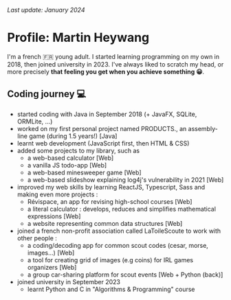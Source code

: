 *Last update: January 2024* 

# Profile: Martin Heywang

I'm a french 🇫🇷 young adult. I started learning programming on my own in 2018, then joined university in 2023.
I've always liked to scratch my head, or more precisely **that feeling you get when you achieve something 😀**.

## Coding journey 💻

- started coding with Java in September 2018 (+ JavaFX, SQLite, ORMLite, ...)
- worked on my first personal project named PRODUCTS., an assembly-line game (during 1.5 years!) [Java]
- learnt web development (JavaScript first, then HTML & CSS)
- added some projects to my library, such as 
  - a web-based calculator [Web]
  - a vanilla JS todo-app [Web]
  - a web-based minesweeper game [Web] 
  - a web-based slideshow explaining log4j's vulnerability in 2021 [Web]
- improved my web skills by learning ReactJS, Typescript, Sass and making even more projects :
  - Révispace, an app for revising high-school courses [Web]
  - a literal calculator : develops, reduces and simplifies mathematical expressions [Web]
  - a website representing common data structures [Web]
- joined a french non-profit association called LaToileScoute to work with other people :
  - a coding/decoding app for common scout codes (cesar, morse, images...) [Web]
  - a tool for creating grid of images (e.g coins) for IRL games organizers [Web]
  - a group car-sharing platform for scout events [Web + Python (back)]
- joined university in September 2023
  - learnt Python and C in "Algorithms & Programming" course

